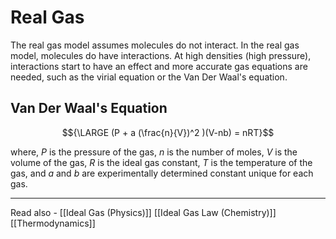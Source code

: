 # Real Gas

The real gas model assumes molecules do not interact. In the real gas model, molecules do have interactions. At high densities (high pressure), interactions start to have an effect and more accurate gas equations are needed, such as the virial equation or the Van Der Waal's equation.


## Van Der Waal's Equation

$${\LARGE (P + a (\frac{n}{V})^2 )(V-nb) = nRT}$$

where, *P* is the pressure of the gas,
*n* is the number of moles,
*V* is the volume of the gas,
*R* is the ideal gas constant,
*T* is the temperature of the gas, and
*a* and *b* are experimentally determined constant unique for each gas.






---
Read also - [[Ideal Gas (Physics)]]		[[Ideal Gas Law (Chemistry)]]	[[Thermodynamics]]